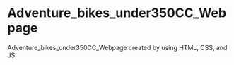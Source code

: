 # Adventure_bikes_under350CC_Webpage
Adventure_bikes_under350CC_Webpage created by using HTML, CSS, and JS
